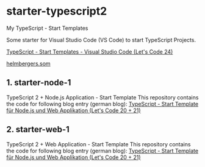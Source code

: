 # starter-typescript2
My TypeScript - Start Templates


Some starter for Visual Studio Code (VS Code) to start TypeScript Projects.


[TypeScript - Start Templates - Visual Studio Code (Let's Code 24)](http://www.helmbergers.com/typescript2-starter)

[helmbergers.som](http://www.helmbergers.com)



## 1. starter-node-1

TypeScript 2 + Node.js Application - Start Template
This repository contains the code for following blog entry (german blog): 
[TypeScript - Start Template für Node.js und Web Applikation (Let's Code 20 + 21)](http://www.helmbergers.com/typescript-starttemplate)


## 2. starter-web-1

TypeScript 2 + Web Application - Start Template
This repository contains the code for following blog entry (german blog): 
[TypeScript - Start Template für Node.js und Web Applikation (Let's Code 20 + 21)](http://www.helmbergers.com/typescript-starttemplate)


